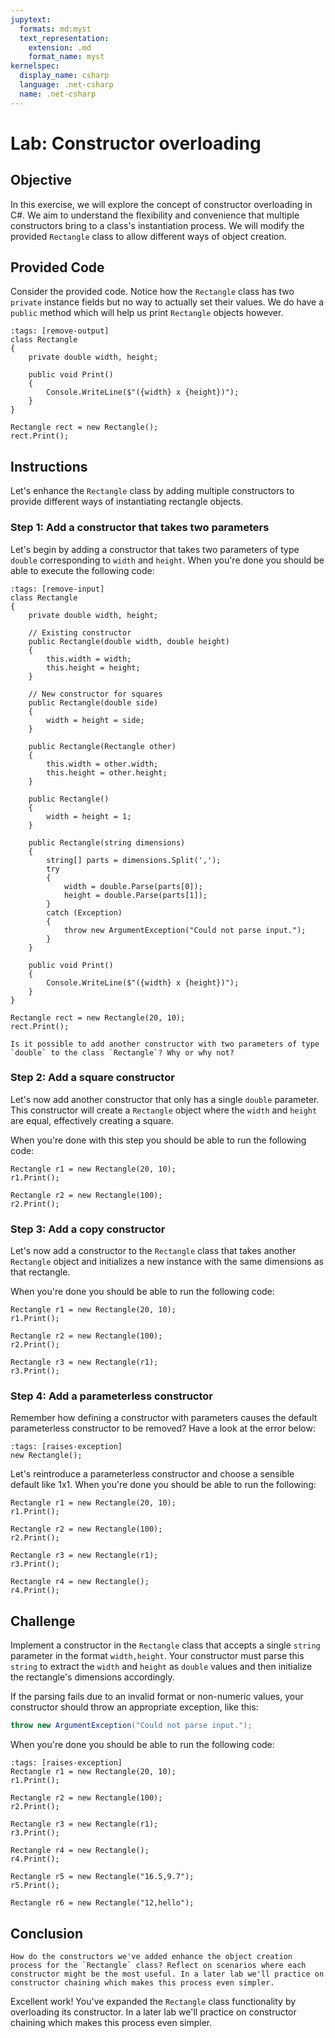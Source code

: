 ```yaml
---
jupytext:
  formats: md:myst
  text_representation:
    extension: .md
    format_name: myst
kernelspec:
  display_name: csharp
  language: .net-csharp
  name: .net-csharp
---
```


# Lab: Constructor overloading

## Objective

In this exercise, we will explore the concept of constructor overloading in C#. We aim to understand the flexibility and convenience that multiple constructors bring to a class's instantiation process. We will modify the provided `Rectangle` class to allow different ways of object creation.

## Provided Code

Consider the provided code. Notice how the `Rectangle` class has two `private` instance fields but no way to actually set their values.
We do have a `public` method which will help us print `Rectangle` objects however.

```{code-cell}
:tags: [remove-output]
class Rectangle
{
    private double width, height;

    public void Print()
    {
        Console.WriteLine($"({width} x {height})");
    }
}
```

```{code-cell}
Rectangle rect = new Rectangle();
rect.Print();
```

## Instructions

Let's enhance the `Rectangle` class by adding multiple constructors to provide different ways of instantiating rectangle objects.

### Step 1: Add a constructor that takes two parameters

Let's begin by adding a constructor that takes two parameters of type `double` corresponding to `width` and `height`.
When you're done you should be able to execute the following code:

```{code-cell}
:tags: [remove-input]
class Rectangle
{
    private double width, height;

    // Existing constructor
    public Rectangle(double width, double height)
    {
        this.width = width;
        this.height = height;
    }

    // New constructor for squares
    public Rectangle(double side)
    {
        width = height = side;
    }

    public Rectangle(Rectangle other)
    {
        this.width = other.width;
        this.height = other.height;
    }

    public Rectangle()
    {
        width = height = 1;
    }

    public Rectangle(string dimensions)
    {
        string[] parts = dimensions.Split(',');
        try
        {
            width = double.Parse(parts[0]);
            height = double.Parse(parts[1]);
        }
        catch (Exception)
        {
            throw new ArgumentException("Could not parse input.");
        }
    }

    public void Print()
    {
        Console.WriteLine($"({width} x {height})");
    }
}
```

```{code-cell}
Rectangle rect = new Rectangle(20, 10);
rect.Print();
```

```{admonition} 🤔 Reflection
Is it possible to add another constructor with two parameters of type `double` to the class `Rectangle`? Why or why not?
```


### Step 2: Add a square constructor

Let's now add another constructor that only has a single `double` parameter. This constructor will create a `Rectangle` object where the `width` and `height` are equal, effectively creating a square.

When you're done with this step you should be able to run the following code:

```{code-cell}
Rectangle r1 = new Rectangle(20, 10);
r1.Print();

Rectangle r2 = new Rectangle(100);
r2.Print();
```

### Step 3: Add a copy constructor

Let's now add a constructor to the `Rectangle` class that takes another `Rectangle` object and initializes a new instance with the same dimensions as that rectangle.

When you're done you should be able to run the following code:

```{code-cell}
Rectangle r1 = new Rectangle(20, 10);
r1.Print();

Rectangle r2 = new Rectangle(100);
r2.Print();

Rectangle r3 = new Rectangle(r1);
r3.Print();
```

### Step 4: Add a parameterless constructor

Remember how defining a constructor with parameters causes the default parameterless constructor to be removed?
Have a look at the error below:

```{code-cell}
:tags: [raises-exception]
new Rectangle();
```

Let's reintroduce a parameterless constructor and choose a sensible default like 1x1.
When you're done you should be able to run the following:

```{code-cell}
Rectangle r1 = new Rectangle(20, 10);
r1.Print();

Rectangle r2 = new Rectangle(100);
r2.Print();

Rectangle r3 = new Rectangle(r1);
r3.Print();

Rectangle r4 = new Rectangle();
r4.Print();
```

## Challenge

Implement a constructor in the `Rectangle` class that accepts a single `string` parameter in the format `width,height`. Your constructor must parse this `string` to extract the `width` and `height` as `double` values and then initialize the rectangle's dimensions accordingly.

If the parsing fails due to an invalid format or non-numeric values, your constructor should throw an appropriate exception, like this:

```csharp
throw new ArgumentException("Could not parse input.");
```

When you're done you should be able to run the following code:

```{code-cell}
:tags: [raises-exception]
Rectangle r1 = new Rectangle(20, 10);
r1.Print();

Rectangle r2 = new Rectangle(100);
r2.Print();

Rectangle r3 = new Rectangle(r1);
r3.Print();

Rectangle r4 = new Rectangle();
r4.Print();

Rectangle r5 = new Rectangle("16.5,9.7");
r5.Print();

Rectangle r6 = new Rectangle("12,hello");
```

## Conclusion

```{admonition} 🤔 Reflection
How do the constructors we've added enhance the object creation process for the `Rectangle` class? Reflect on scenarios where each constructor might be the most useful. In a later lab we'll practice on constructor chaining which makes this process even simpler.
```

Excellent work! You've expanded the `Rectangle` class functionality by overloading its constructor. In a later lab we'll practice on constructor chaining which makes this process even simpler.

